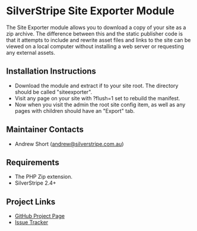 # SilverStripe Site Exporter Module

The Site Exporter module allows you to download a copy of your site as a zip
archive. The difference between this and the static publisher code is that it
attempts to include and rewrite asset files and links to the site can be
viewed on a local computer without installing a web server or requesting any
external assets.

## Installation Instructions
* Download the module and extract if to your site root. The directory should be
  called "siteexporter".
* Visit any page on your site with ?flush=1 set to rebuild the manifest.
* Now when you visit the admin the root site config item, as well as any pages
  with children should have an "Export" tab.

## Maintainer Contacts
* Andrew Short (<andrew@silverstripe.com.au>)

## Requirements
* The PHP Zip extension.
* SilverStripe 2.4+

## Project Links
* [GitHub Project Page](https://github.com/ajshort/silverstripe-siteexporter)
* [Issue Tracker](https://github.com/ajshort/silverstripe-siteexporter/issues)